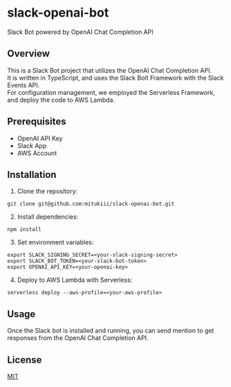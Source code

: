 #  slack-openai-bot
Slack Bot powered by OpenAI Chat Completion API

## Overview
This is a Slack Bot project that utilizes the OpenAI Chat Completion API.  
It is written in TypeScript, and uses the Slack Bolt Framework with the Slack Events API.  
For configuration management, we employed the Serverless Framework, and deploy the code to AWS Lambda.

## Prerequisites
- OpenAI API Key
- Slack App
- AWS Account

## Installation
1. Clone the repository:
```
git clone git@github.com:mitukiii/slack-openai-bot.git
```
   
2. Install dependencies:
```
npm install
```
   
3. Set environment variables:
```
export SLACK_SIGNING_SECRET=<your-slack-signing-secret>
export SLACK_BOT_TOKEN=<your-slack-bot-token>
export OPENAI_API_KEY=<your-openai-key>
```
   
4. Deploy to AWS Lambda with Serverless:
```
serverless deploy --aws-profile=<your-aws-profile>
```
   
## Usage
Once the Slack bot is installed and running, you can send mention to get responses from the OpenAI Chat Completion API.

## License
[MIT](https://choosealicense.com/licenses/mit/) 
